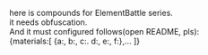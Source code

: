here is compounds for ElementBattle series.  
it needs obfuscation.  
And it must configured follows(open README, pls):  
{materials:[
  {a:<name>, b:<formula>, c:<point>. d:<components>, e:<advantageous>, f:<number>},...
]}
